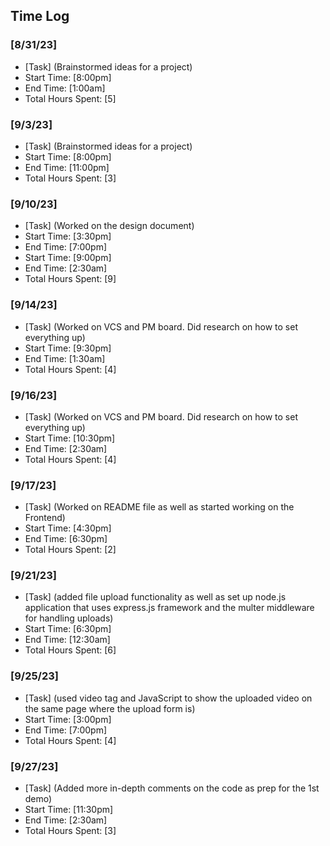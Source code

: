 ## Time Log

### [8/31/23]

- [Task] (Brainstormed ideas for a project)
- Start Time: [8:00pm]
- End Time: [1:00am]
- Total Hours Spent: [5]

 ### [9/3/23]

- [Task] (Brainstormed ideas for a project)
- Start Time: [8:00pm]
- End Time: [11:00pm]
- Total Hours Spent: [3]

 ### [9/10/23]

- [Task] (Worked on the design document)
- Start Time: [3:30pm]
- End Time: [7:00pm]
- Start Time: [9:00pm]
- End Time: [2:30am]
- Total Hours Spent: [9]

 ### [9/14/23]

- [Task] (Worked on VCS and PM board. Did research on how to set everything up)
- Start Time: [9:30pm]
- End Time: [1:30am]
- Total Hours Spent: [4]

 ### [9/16/23]

- [Task] (Worked on VCS and PM board. Did research on how to set everything up)
- Start Time: [10:30pm]
- End Time: [2:30am]
- Total Hours Spent: [4]

 ### [9/17/23]

- [Task] (Worked on README file as well as started working on the Frontend)
- Start Time: [4:30pm]
- End Time: [6:30pm]
- Total Hours Spent: [2]

 ### [9/21/23]

- [Task] (added file upload functionality as well as set up node.js application
  that uses express.js framework and the multer middleware for handling uploads)
- Start Time: [6:30pm]
- End Time: [12:30am]
- Total Hours Spent: [6]

### [9/25/23]

- [Task] (used video tag and JavaScript to show the uploaded video on the same page where the upload form is)
- Start Time: [3:00pm]
- End Time: [7:00pm]
- Total Hours Spent: [4]

### [9/27/23]

- [Task] (Added more in-depth comments on the code as prep for the 1st demo)
- Start Time: [11:30pm]
- End Time: [2:30am]
- Total Hours Spent: [3]
